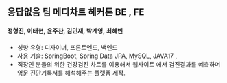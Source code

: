## 응답없음 팀 메디차트 헤커톤 BE , FE

#### 정형진, 이태현, 윤주찬, 김민재, 박계영, 최혜빈

- 성향 유형: 디자이너, 프론트엔드, 백엔드
- 사용 기술: SpringBoot, Spring Data JPA, MySQL, JAVA17 ,
- 직장인 분들의 위한 건강검진 차트를 이용해서 웹사이트 에서 검진결과를 예측하며 영문 진단기록서를 해석해주는 플랫폼 제작.
